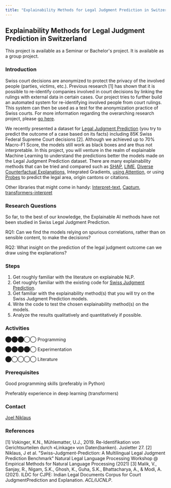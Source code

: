 ```yaml
---
title: "Explainability Methods for Legal Judgment Prediction in Switzerland"
---
```


Explainability Methods for Legal Judgment Prediction in Switzerland
-------------------------------------------------------------------

This project is available as a Seminar or Bachelor's project. It is available as a group project.

### Introduction

Swiss court decisions are anonymized to protect the privacy of the involved people (parties, victims, etc.). Previous research \[1\] has shown that it is possible to re-identify companies involved in court decisions by linking the rulings with external data in certain cases. Our project tries to further build an automated system for re-identifying involved people from court rulings. This system can then be used as a test for the anonymization practice of Swiss courts. For more information regarding the overarching research project, please [go here](https://www.digitale-nachhaltigkeit.unibe.ch/index_eng.html).

We recently presented a dataset for [Legal Judgment Prediction](https://github.com/joelniklaus/swissjudgementprediction) (you try to predict the outcome of a case based on its facts) including 85K Swiss Federal Supreme Court decisions \[2\]. Although we achieved up to 70% Macro-F1 Score, the models still work as black boxes and are thus not interpretable. In this project, you will venture in the realm of explainable Machine Learning to understand the predictions better the models made on the Legal Judgment Prediction dataset. There are many explainability methods that can be tried and compared such as [SHAP](https://github.com/slundberg/shap), [LIME](https://github.com/marcotcr/lime/issues/356), [Diverse Counterfactual Explanations](https://github.com/interpretml/DiCE), Integrated Gradients, [using Attention](https://medium.com/analytics-vidhya/explainability-of-bert-through-attention-7dbbab8a7062), or using [Probes](https://youtu.be/HJn-OTNLnoE) to predict the legal area, origin cantons or citations.

Other libraries that might come in handy: [Interpret-text](https://github.com/interpretml/interpret-text), [Captum](https://captum.ai/), [transformers-interpret](https://github.com/cdpierse/transformers-interpret)

### Research Questions

So far, to the best of our knowledge, the Explainable AI methods have not been studied in Swiss Legal Judgment Prediction.

RQ1: Can we find the models relying on spurious correlations, rather than on sensible content, to make the decisions?

RQ2: What insight on the prediction of the legal judgment outcome can we draw using the explanations?

### Steps

1.  Get roughly familiar with the literature on explainable NLP.
2.  Get roughly familiar with the existing code for [Swiss Judgment Prediction](https://github.com/joelniklaus/swissjudgementprediction).
3.  Get familiar with the explainability method(s) that you will try on the Swiss Judgment Prediction models.
4.  Write the code to test the chosen explainability method(s) on the models.
5.  Analyze the results qualitatively and quantitatively if possible.

### Activities

⬤⬤⬤◯◯ Programming

⬤⬤⬤⬤◯ Experimentation

⬤◯◯◯◯ Literature

### Prerequisites

Good programming skills (preferably in Python)

Preferably experience in deep learning (transformers)

### Contact

[Joel Niklaus](https://www.digitale-nachhaltigkeit.unibe.ch/about_us/persons/niklaus_joel/index_eng.html)

### References

\[1\] Vokinger, K.N., Mühlematter, U.J., 2019. Re-Identifikation von Gerichtsurteilen durch «Linkage» von Daten(banken). Jusletter 27.
\[2\] Niklaus, J et al. "Swiss-Judgment-Prediction: A Multilingual Legal Judgment Prediction Benchmark" Natural Legal Language Processing Workshop @ Empirical Methods for Natural Language Processing (2021)
\[3\] Malik, V., Sanjay, R., Nigam, S.K., Ghosh, K., Guha, S.K., Bhattacharya, A., & Modi, A. (2021). ILDC for CJPE: Indian Legal Documents Corpus for Court JudgmentPrediction and Explanation. _ACL/IJCNLP_.